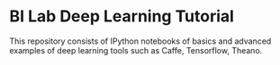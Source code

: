 # BI Lab Deep Learning Tutorial
This repository consists of IPython notebooks of basics and advanced examples of deep learning tools such as Caffe, Tensorflow, Theano.
